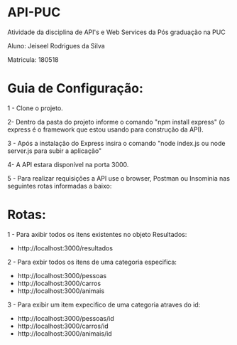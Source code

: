 # API-PUC
Atividade da disciplina de API's e Web Services da Pós graduação na PUC

Aluno: Jeiseel Rodrigues da Silva

Matricula: 180518 

# Guia de Configuração:

1 - Clone o projeto.

2- Dentro da pasta do projeto informe o comando "npm install express" (o express é o framework que estou usando para construção da API).

3 - Após a instalação do Express insira o comando "node index.js ou node server.js para subir a aplicação"

4- A API estara disponível na porta 3000.

5 - Para realizar requisições a API use o browser, Postman ou Insominia nas seguintes rotas informadas a baixo:

# Rotas:
1 - Para axibir todos os itens existentes no objeto Resultados: 
* http://localhost:3000/resultados

2 - Para exbir todos os itens de uma categoria especifica:
* http://localhost:3000/pessoas
* http://localhost:3000/carros
* http://localhost:3000/animais

3 - Para exibir um item expecifico de uma categoria atraves do id:
* http://localhost:3000/pessoas/id
* http://localhost:3000/carros/id
* http://localhost:3000/animais/id


